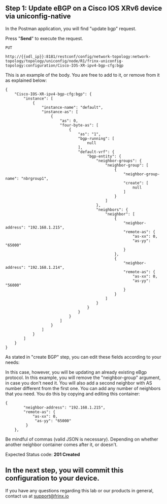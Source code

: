 ## Step 1: Update eBGP on a Cisco IOS XRv6 device via uniconfig-native

In the Postman application, you will find "update bgp" request.

Press "**Send**" to execute the request.

```
PUT

http://{{odl_ip}}:8181/restconf/config/network-topology:network-topology/topology/uniconfig/node/R1/frinx-uniconfig-topology:configuration/Cisco-IOS-XR-ipv4-bgp-cfg:bgp
```


This is an example of the body. You are free to add to it, or remove from it as explained below:

```
{
    "Cisco-IOS-XR-ipv4-bgp-cfg:bgp": {
        "instance": [
            {
                "instance-name": "default",
                "instance-as": [
                    {
                        "as": 0,
                        "four-byte-as": [
                            {
                                "as": "1",
                                "bgp-running": [
                                    null
                                ],
                                "default-vrf": {
                                    "bgp-entity": {
                                        "neighbor-groups": {
                                            "neighbor-group": [
                                                {
                                                    "neighbor-group-name": "nbrgroup1",
                                                    "create": [
                                                        null
                                                    ]
                                                }
                                            ]
                                        },
                                        "neighbors": {
                                            "neighbor": [
                                                {
                                                    "neighbor-address": "192.168.1.215",
                                                    "remote-as": {
                                                        "as-xx": 0,
                                                        "as-yy": "65000"
                                                    }
                                                },
                                                {
                                                    "neighbor-address": "192.168.1.214",
                                                    "remote-as": {
                                                        "as-xx": 0,
                                                        "as-yy": "56000"
                                                    }
                                                }
                                            ]
                                        }
                                    }
                                }
                            }
                        ]
                    }
                ]
            }
        ]
    }
}
```
As stated in "create BGP" step, you can edit these fields according to your needs:

In this case, however, you will be updating an already existing eBgp protocol. In this example, you will remove the "neighbor-group" argument, in case you don't need it. You will also add a second neighbor with AS number different from the first one. You can add any number of neighbors that you need. You do this by copying and editing this container:

```
{
        "neighbor-address": "192.168.1.215",
        "remote-as": {
            "as-xx": 0,
             "as-yy": "65000"
         }
    },
```

Be mindful of commas (valid JSON is necessary). Depending on whether another neighbor container comes after it, or doesn't.

Expected Status code: **201 Created**

In the next step, you will commit this configuration to your device.
---
If you have any questions regarding this lab or our products in general, contact us at [support@frinx.io](mailto:support@frinx.io)
